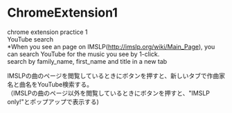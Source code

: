 # ChromeExtension1
chrome extension practice 1  
YouTube search  
*When you see an page on IMSLP(http://imslp.org/wiki/Main_Page), you can search YouTube for the music you see by 1-click.  
search by family_name, first_name and title in a new tab  
  
IMSLPの曲のページを閲覧しているときにボタンを押すと、新しいタブで作曲家名と曲名をYouTube検索する。  
（IMSLPの曲のページ以外を閲覧しているときにボタンを押すと、"IMSLP only!"とポップアップで表示する)
